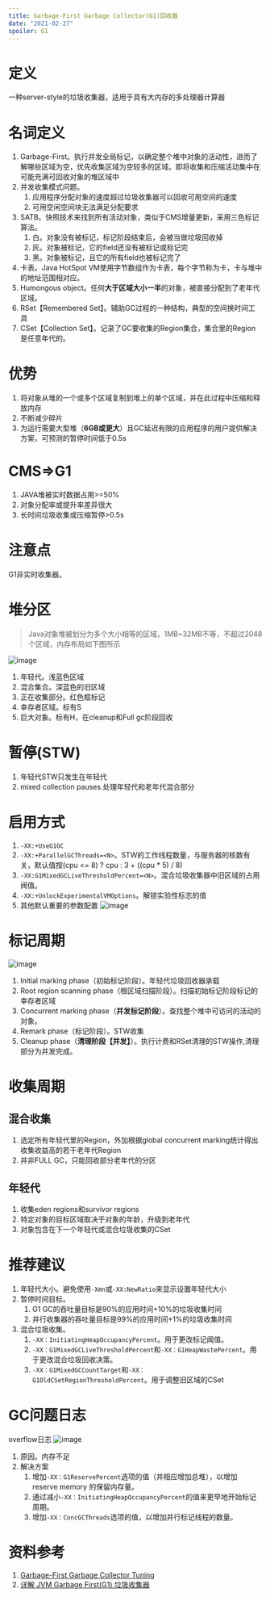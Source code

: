 ```yaml
---
title: Garbage-First Garbage Collector(G1)回收器
date: "2021-02-27"
spoiler: G1
---
```


# 定义
一种server-style的垃圾收集器，适用于具有大内存的多处理器计算器

# 名词定义
1. Garbage-First。执行并发全局标记，以确定整个堆中对象的活动性，进而了解哪些区域为空，优先收集区域为空较多的区域。即将收集和压缩活动集中在可能充满可回收对象的堆区域中
2. 并发收集模式问题。
    1. 应用程序分配对象的速度超过垃圾收集器可以回收可用空间的速度
    2. 可用空闲空间块无法满足分配要求
3. SATB。快照技术来找到所有活动对象，类似于CMS增量更新，采用三色标记算法。
    1. 白。对象没有被标记，标记阶段结束后，会被当做垃圾回收掉
    2. 灰。对象被标记，它的field还没有被标记或标记完
    3. 黑。对象被标记，且它的所有field也被标记完了
4. 卡表。Java HotSpot VM使用字节数组作为卡表，每个字节称为卡，卡与堆中的地址范围相对应。
5. Humongous object。任何**大于区域大小一半**的对象，被直接分配到了老年代区域。
6. RSet【Remembered Set】。辅助GC过程的一种结构，典型的空间换时间工具
7. CSet【Collection Set】。记录了GC要收集的Region集合，集合里的Region是任意年代的。

# 优势
1. 将对象从堆的一个或多个区域复制到堆上的单个区域，并在此过程中压缩和释放内存
2. 不断减少碎片
3. 为运行需要大型堆（**6GB或更大**）且GC延迟有限的应用程序的用户提供解决方案，可预测的暂停时间低于0.5s

# CMS=>G1
1. JAVA堆被实时数据占用>=50%
2. 对象分配率或提升率差异很大
3. 长时间垃圾收集或压缩暂停>0.5s

# 注意点
G1非实时收集器。

# 堆分区
> Java对象堆被划分为多个大小相等的区域，1MB~32MB不等，不超过2048个区域，内存布局如下图所示

![image](./memory-heap.png)
1. 年轻代。浅蓝色区域
2. 混合集合。深蓝色的旧区域
3. 正在收集部分。红色框标记
4. 幸存者区域。标有S
5. 巨大对象。标有H，在cleanup和Full gc阶段回收

# 暂停(STW)
1. 年轻代STW只发生在年轻代
2. mixed collection pauses.处理年轻代和老年代混合部分

# 启用方式
1. `-XX:+UseG1GC`
2. `-XX:+ParallelGCThreads=<N>`。STW的工作线程数量，与服务器的核数有关，默认值按(cpu <= 8) ? cpu : 3 + ((cpu * 5) / 8)
3. `-XX:G1MixedGCLiveThresholdPercent=<N>`。混合垃圾收集器中旧区域的占用阀值。
4. `-XX:+UnlockExperimentalVMOptions`。解锁实验性标志的值
5. 其他默认重要的参数配置
![image](./import-property.png)

# 标记周期
![image](./remark-life.png)
1. Initial marking phase（初始标记阶段）。年轻代垃圾回收器承载
2. Root region scanning phase（根区域扫描阶段）。扫描初始标记阶段标记的幸存者区域
3. Concurrent marking phase（**并发标记阶段**）。查找整个堆中可访问的活动的对象。
4. Remark phase（标记阶段）。STW收集
5. Cleanup phase（**清理阶段【并发】**）。执行计费和RSet清理的STW操作,清理部分为并发完成。

# 收集周期
## 混合收集
1. 选定所有年轻代里的Region，外加根据global concurrent marking统计得出收集收益高的若干老年代Region
2. 并非FULL GC，只能回收部分老年代的分区
## 年轻代
1. 收集eden regions和survivor regions
2. 特定对象的目标区域取决于对象的年龄，升级到老年代
3. 对象包含在下一个年轻代或混合垃圾收集的CSet

# 推荐建议
1. 年轻代大小。避免使用`-Xmn`或`-XX:NewRatio`来显示设置年轻代大小
2. 暂停时间目标。
    1. G1 GC的吞吐量目标是90%的应用时间+10%的垃圾收集时间
    2. 并行收集器的吞吐量目标是99%的应用时间+1%的垃圾收集时间
3. 混合垃圾收集。
    1. `-XX：InitiatingHeapOccupancyPercent`。用于更改标记阈值。
    2. `-XX：G1MixedGCLiveThresholdPercent`和`-XX：G1HeapWastePercent`。用于更改混合垃圾回收决策。
    3. `-XX：G1MixedGCCountTarget`和`-XX：G1OldCSetRegionThresholdPercent`。用于调整旧区域的CSet

# GC问题日志
overflow日志
![image](./overflow-log.png)
1. 原因。内存不足
2. 解决方案
    1. 增加`-XX：G1ReservePercent`选项的值（并相应增加总堆），以增加reserve memory 的保留内存量。
    2. 通过减小`-XX：InitiatingHeapOccupancyPercent`的值来更早地开始标记周期。
    3. 增加`-XX：ConcGCThreads`选项的值，以增加并行标记线程的数量。

# 资料参考
1. [Garbage-First Garbage Collector Tuning](https://docs.oracle.com/javase/8/docs/technotes/guides/vm/gctuning/g1_gc_tuning.html#humongous)
2. [详解 JVM Garbage First(G1) 垃圾收集器](https://cloud.tencent.com/developer/article/1459638)
